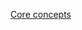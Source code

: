 
[Core concepts](dev/interactive-design/the-lean-product-playbook/mindmaps/core-concepts.mm.png?raw=true)
